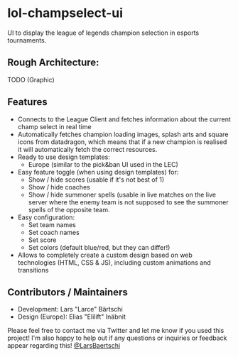 # lol-champselect-ui
UI to display the league of legends champion selection in esports tournaments.

## Rough Architecture:
TODO (Graphic)

## Features
- Connects to the League Client and fetches information about the current champ select in real time
- Automatically fetches champion loading images, splash arts and square icons from datadragon, which means that if a new champion
is realised it will automatically fetch the correct resources.
- Ready to use design templates:
  - Europe (similar to the pick&ban UI used in the LEC)
- Easy feature toggle (when using design templates) for:
  - Show / hide scores (usable if it's not best of 1)
  - Show / hide coaches
  - Show / hide summoner spells (usable in live matches on the live server where the enemy team is not supposed to see the summoner 
  spells of the opposite team.
- Easy configuration:
  - Set team names
  - Set coach names
  - Set score
  - Set colors (default blue/red, but they can differ!)
- Allows to completely create a custom design based on web technologies (HTML, CSS & JS), including custom animations and
transitions

## Contributors / Maintainers
- Development: Lars "Larce" Bärtschi
- Design (Europe): Elias "Elilift" Inäbnit

Please feel free to contact me via Twitter and let me know if you used this project! I'm also happy to help out if any questions or inquiries or feedback appear regarding this! [@LarsBaertschi](https://twitter.com/LarsBaertschi)
